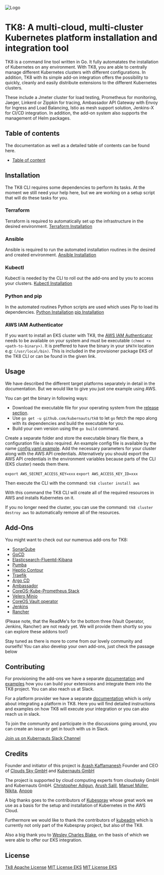 ![Logo](docs/images/tk8.png)

# TK8: A multi-cloud, multi-cluster Kubernetes platform installation and integration tool

TK8 is a command line tool written in Go. It fully automatates the installation of Kubernetes on any environment. With TK8, you are able to centrally manage different Kubernetes clusters with different configurations. In addition, TK8 with its simple add-on integration offers the possibility to quickly, cleanly and easily distribute extensions to the different Kubernetes clusters.

These include a Jmeter cluster for load testing, Prometheus for monitoring, Jaeger, Linkerd or Zippkin for tracing, Ambassador API Gateway with Envoy for Ingress and Load Balancing, Istio as mesh support solution, Jenkins-X for CI/CD integration. In addition, the add-on system also supports the management of Helm packages.

## Table of contents

The documentation as well as a detailed table of contents can be found here.

* [Table of content](docs/en/SUMMARY.md)

## Installation

The TK8 CLI requires some dependencies to perform its tasks.
At the moment we still need your help here, but we are working on a setup script that will do these tasks for you.

### Terraform

Terraform is required to automatically set up the infrastructure in the desired environment.
[Terraform Installation](https://www.terraform.io/intro/getting-started/install.html)

### Ansible

Ansible is required to run the automated installation routines in the desired and created environment.
[Ansible Installation](https://docs.ansible.com/ansible/2.5/installation_guide/intro_installation.html#installing-the-control-machine)

### Kubectl

Kubectl is needed by the CLI to roll out the add-ons and by you to access your clusters.
[Kubectl Installation](https://kubernetes.io/docs/tasks/tools/install-kubectl/)

### Python and pip

In the automated routines Python scripts are used which uses Pip to load its dependencies.
[Python Installation](https://www.python.org/downloads/)
[pip Installation](https://pip.pypa.io/en/stable/installing/)

### AWS IAM Authenticator

If you want to install an EKS cluster with TK8, the [AWS IAM Authenticator](https://github.com/kubernetes-sigs/aws-iam-authenticator) needs to be available on your system and must be executable `(chmod +x <path-to-binary>)`. It is preffered to have the binary in your `$PATH` location e.g: `(/usr/local/bin)`. This is included in the provisioner package EKS of the TK8 CLI or can be found in the given link.

## Usage

We have described the different target platforms separately in detail in the documentation. But we would like to give you just one example using AWS.

You can get the binary in following ways:
* Download the executable file for your operating system from the [release section](https://github.com/kubernauts/tk8/releases).
* Use `go get -u github.com/kubernauts/tk8` to let `go` fetch the repo along with its dependencies and build the executable for you.
* Build your own version using the `go build` command.

Create a separate folder and store the executable binary file there, a configuration file is also required. An example config file is available by the name [config.yaml.example](config.yaml.example). Add the necessary parameters for your cluster along with the AWS API credentials. Alternatively you should export the AWS API credentials in the environment variables because parts of the CLI (EKS cluster) needs them there.

`export AWS_SECRET_ACCESS_KEY=xxx`
`export AWS_ACCESS_KEY_ID=xxx`

Then execute the CLI with the command:
`tk8 cluster install aws`

With this command the TK8 CLI will create all of the required resources in AWS and installs Kubernetes on it.

If you no longer need the cluster, you can use the command:
`tk8 cluster destroy aws`
to automatically remove all of the resources.

## Add-Ons

You might want to check out our numerous add-ons for TK8: 

- [SonarQube](https://github.com/kubernauts/tk8-addon-sonarqube)
- [GoCD](https://github.com/kubernauts/tk8-addon-gocd)
- [Elasticsearch-Fluentd-Kibana](https://github.com/kubernauts/tk8-addon-efk)
- [Pumba](https://github.com/kubernauts/tk8-addon-pumba)
- [Heptio Contour](https://github.com/kubernauts/tk8-addon-contour)
- [Traefik](https://github.com/kubernauts/tk8-addon-traefik)
- [Argo CD](https://github.com/kubernauts/tk8-addon-argocd)
- [Ambassador](https://github.com/kubernauts/tk8-addon-ambassador)
- [CoreOS-Kube-Prometheus Stack](https://github.com/kubernauts/tk8-addon-kube-prometheus)
- [Velero Minio](https://github.com/kubernauts/tk8-addon-velero-minio)
- [CoreOS Vault operator](https://github.com/kubernauts/tk8-addon-vault-operator)
- [Jenkins](https://github.com/kubernauts/tk8-addon-jenkins)
- [Rancher](https://github.com/kubernauts/tk8-addon-rancher)

(Please note, that the ReadMe's for the bottom three (Vault Operator, Jenkins, Rancher) are not ready yet. We will provide them shortly so you can explore these addons too!)

Stay tuned as there is more to come from our lovely community and ourselfs! You can also develop your own add-ons, just check the passage below

## Contributing

For provisioning the add-ons we have a separate [documentation](docs/en/add-on/introduction.md) and [examples](https://github.com/kubernauts/tk8-addon-develop) how you can build your extensions and integrate them into the TK8 project. You can also reach us at Slack.

For a platform provider we have a separate [documentation](docs/en/add-on/development.md) which is only about integrating a platform in TK8. Here you will find detailed instructions and examples on how TK8 will execute your integration or you can also reach us in slack.

To join the community and participate in the discussions going around, you can create an issue or get in touch with us in Slack.

[Join us on Kubernauts Slack Channel](https://kubernauts-slack-join.herokuapp.com/)

## Credits

Founder and initiator of this project is [Arash Kaffamanesh](https://github.com/arashkaffamanesh) Founder and CEO of [Clouds Sky GmbH](https://cloudssky.com/de/) and [Kubernauts GmbH](https://kubernauts.de/en/home/)

The project is supported by cloud computing experts from cloudssky GmbH and Kubernauts GmbH.
[Christopher Adigun](https://github.com/infinitydon),
[Arush Salil](https://github.com/arush-sal),
[Manuel Müller](https://github.com/MuellerMH),
[Nikita](https://github.com/niki-1905),
[Anoop](https://github.com/anoopl)

A big thanks goes to the contributors of [Kubespray](https://github.com/kubernetes-incubator/kubespray) whose great work we use as a basis for the setup and installation of Kubernetes in the AWS Cloud.

Furthermore we would like to thank the contributors of [kubeadm](https://github.com/kubernetes/kubernetes/tree/master/cmd/kubeadm) which is currently not only part of the Kubespray project, but also of the TK8.

Also a big thank you to [Wesley Charles Blake](https://github.com/WesleyCharlesBlake), on the basis of which we were able to offer our EKS integration.

## License

[Tk8 Apache License](LICENSE)
[MIT License EKS](https://github.com/kubernauts/tk8eks/blob/master/LICENSE-Wesley-Charles-Blake)
[MIT License EKS](https://github.com/kubernauts/tk8eks/blob/master/LICENSE)
